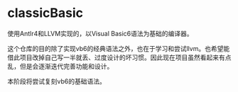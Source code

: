 # classicBasic

使用Antlr4和LLVM实现的，以Visual Basic6语法为基础的编译器。

这个仓库的目的除了实现vb6的经典语法之外，也在于学习和尝试llvm。也希望能借此项目改掉自己写一半就丢、过度设计的坏习惯。因此现在项目虽然看起来有点乱，但是会逐渐迭代完善功能和设计。

本阶段将尝试复刻vb6的基础语法。